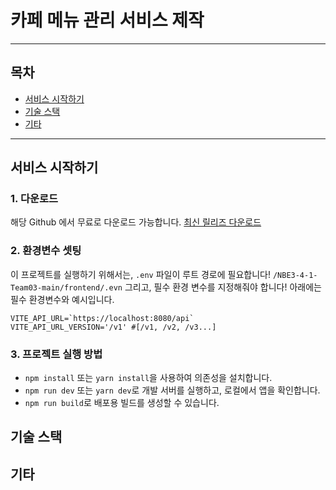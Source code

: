 # 카페 메뉴 관리 서비스 제작

---

## 목차

- [서비스 시작하기](#서비스-시작하기)
- [기술 스택](#기술-스택)
- [기타](#기타)

---

## 서비스 시작하기

### 1. 다운로드

해당 Github 에서 무료로 다운로드 가능합니다.
[최신 릴리즈 다운로드](https://github.com/prgrms-be-devcourse/NBE3-4-1-Team03/archive/refs/heads/main.zip)

### 2. 환경변수 셋팅

이 프로젝트를 실행하기 위해서는, `.env` 파일이 루트 경로에 필요합니다!
`/NBE3-4-1-Team03-main/frontend/.evn`
그리고, 필수 환경 변수를 지정해줘야 합니다!
아래에는 필수 환경변수와 예시입니다.

```env
VITE_API_URL=`https://localhost:8080/api`
VITE_API_URL_VERSION='/v1' #[/v1, /v2, /v3...]
```

### 3. 프로젝트 실행 방법

- `npm install` 또는 `yarn install`을 사용하여 의존성을 설치합니다.
- `npm run dev` 또는 `yarn dev`로 개발 서버를 실행하고, 로컬에서 앱을 확인합니다.
- `npm run build`로 배포용 빌드를 생성할 수 있습니다.

## 기술 스택

## 기타
